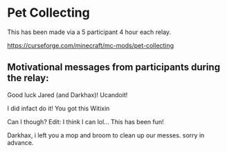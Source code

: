 # Pet Collecting

This has been made via a 5 participant 4 hour each relay.

https://curseforge.com/minecraft/mc-mods/pet-collecting

## Motivational messages from participants during the relay:

Good luck Jared (and Darkhax)! Ucandoit!

I did infact do it! You got this Witixin

Can I though? Edit: I think I can lol... This has been fun!

Darkhax, i left you a mop and broom to clean up our messes.  sorry in advance.
